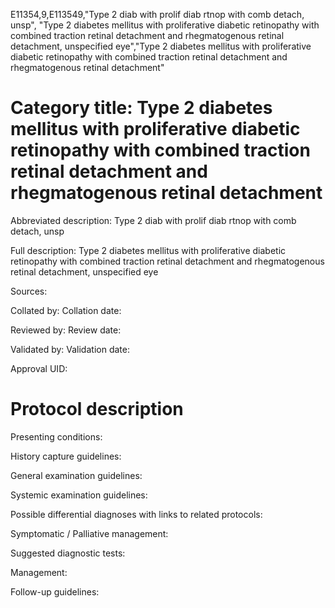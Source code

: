E11354,9,E113549,"Type 2 diab with prolif diab rtnop with comb detach, unsp", "Type 2 diabetes mellitus with proliferative diabetic retinopathy with combined traction retinal detachment and rhegmatogenous retinal detachment, unspecified eye","Type 2 diabetes mellitus with proliferative diabetic retinopathy with combined traction retinal detachment and rhegmatogenous retinal detachment"
# Category title: Type 2 diabetes mellitus with proliferative diabetic retinopathy with combined traction retinal detachment and rhegmatogenous retinal detachment

Abbreviated description: Type 2 diab with prolif diab rtnop with comb detach, unsp

Full description: Type 2 diabetes mellitus with proliferative diabetic retinopathy with combined traction retinal detachment and rhegmatogenous retinal detachment, unspecified eye

Sources:

Collated by:
Collation date:

Reviewed by:
Review date:

Validated by:
Validation date:

Approval UID:

# Protocol description

Presenting conditions:

History capture guidelines:

General examination guidelines:

Systemic examination guidelines:

Possible differential diagnoses with links to related protocols:

Symptomatic / Palliative management:

Suggested diagnostic tests:

Management:

Follow-up guidelines:
